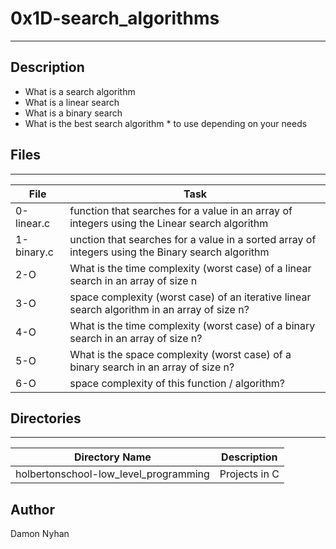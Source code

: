 # 0x1D-search_algorithms
---
## Description
* What is a search algorithm
* What is a linear search
* What is a binary search
* What is the best search algorithm * to use depending on your needs
## Files
---
File|Task
---|---
0-linear.c | function that searches for a value in an array of integers using the Linear search algorithm
1-binary.c | unction that searches for a value in a sorted array of integers using the Binary search algorithm
2-O | What is the time complexity (worst case) of a linear search in an array of size n
3-O | space complexity (worst case) of an iterative linear search algorithm in an array of size n?
4-O | What is the time complexity (worst case) of a binary search in an array of size n?
5-O | What is the space complexity (worst case) of a binary search in an array of size n?
6-O | space complexity of this function / algorithm?
## Directories
---
Directory Name | Description
---|---
holbertonschool-low_level_programming | Projects in C

## Author
Damon Nyhan